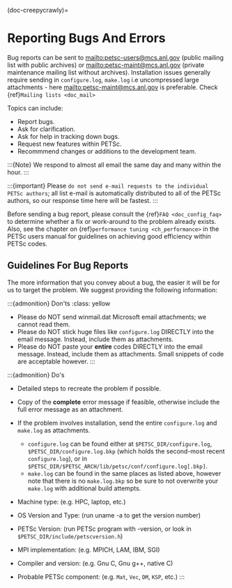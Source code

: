 (doc-creepycrawly)=

# Reporting Bugs And Errors

Bug reports can be sent to <mailto:petsc-users@mcs.anl.gov> (public mailing list with public archives)
or <mailto:petsc-maint@mcs.anl.gov> (private maintenance mailing list without archives). Installation
issues generally require sending in `configure.log`, `make.log` i.e uncompressed large
attachments - here <mailto:petsc-maint@mcs.anl.gov> is preferable.
Check {ref}`Mailing lists <doc_mail>`

Topics can include:

- Report bugs.
- Ask for clarification.
- Ask for help in tracking down bugs.
- Request new features within PETSc.
- Recommmend changes or additions to the development team.

:::{Note}
We respond to almost all email the same day and many within the hour.
:::

:::{important}
Please `do not send e-mail requests to the individual PETSc authors`; all list e-mail
is automatically distributed to all of the PETSc authors, so our response time here
will be fastest.
:::

Before sending a bug report, please consult the {ref}`FAQ <doc_config_faq>` to determine
whether a fix or work-around to the problem already exists. Also, see the chapter on
{ref}`performance tuning <ch_performance>` in the PETSc users manual for guidelines on
achieving good efficiency within PETSc codes.

## Guidelines For Bug Reports

The more information that you convey about a bug, the easier it will be for us to target
the problem. We suggest providing the following information:

:::{admonition} Don'ts
:class: yellow

- Please do NOT send winmail.dat Microsoft email attachments; we cannot read them.
- Please do NOT stick huge files like `configure.log` DIRECTLY into the email
  message. Instead, include them as attachments.
- Please do NOT paste your **entire** codes DIRECTLY into the email message. Instead,
  include them as attachments. Small snippets of code are acceptable however.
:::

:::{admonition} Do's
- Detailed steps to recreate the problem if possible.

- Copy of the **complete** error message if feasible, otherwise include the full error
  message as an attachment.

- If the problem involves installation, send the entire `configure.log` and
  `make.log` as attachments.

  - `configure.log` can be found either at `$PETSC_DIR/configure.log`,
    `$PETSC_DIR/configure.log.bkp` (which holds the second-most recent
    `configure.log`), or in
    `$PETSC_DIR/$PETSC_ARCH/lib/petsc/conf/configure.log[.bkp]`.
  - `make.log` can be found in the same places as listed above, however note that
    there is no `make.log.bkp` so be sure to not overwrite your `make.log` with
    additional build attempts.

- Machine type: (e.g. HPC, laptop, etc.)

- OS Version and Type: (run uname -a to get the version number)

- PETSc Version: (run PETSc program with -version, or look in
  `$PETSC_DIR/include/petscversion.h`)

- MPI implementation: (e.g. MPICH, LAM, IBM, SGI)

- Compiler and version: (e.g. Gnu C, Gnu g++, native C)

- Probable PETSc component: (e.g. `Mat`, `Vec`, `DM`, `KSP`, etc.)
:::
